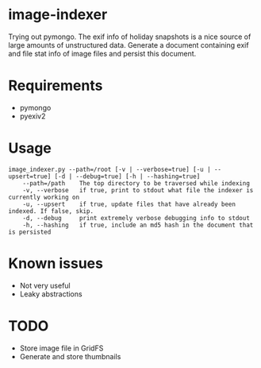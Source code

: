 image-indexer
=============

Trying out pymongo. The exif info of holiday snapshots is a nice source of large amounts of unstructured data.
Generate a document containing exif and file stat info of image files and persist this document. 

Requirements
============
- pymongo
- pyexiv2

Usage
=====
    image_indexer.py --path=/root [-v | --verbose=true] [-u | --upsert=true] [-d | --debug=true] [-h | --hashing=true]
        --path=/path    The top directory to be traversed while indexing
        -v, --verbose   if true, print to stdout what file the indexer is currently working on
        -u, --upsert    if true, update files that have already been indexed. If false, skip.
        -d, --debug     print extremely verbose debugging info to stdout
        -h, --hashing   if true, include an md5 hash in the document that is persisted

Known issues
============
- Not very useful
- Leaky abstractions

TODO
====
- Store image file in GridFS
- Generate and store thumbnails
